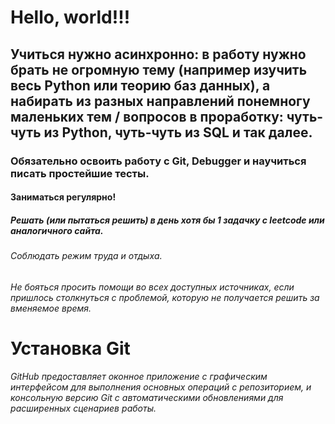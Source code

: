 # Hello, world!!!
## Учиться нужно асинхронно: в работу нужно брать не огромную тему (например изучить весь Python или теорию баз данных), а набирать из разных направлений понемногу маленьких тем / вопросов в проработку: чуть-чуть из Python, чуть-чуть из SQL и так далее.
### Обязательно освоить работу с Git, Debugger и научиться писать простейшие тесты.
#### Заниматься регулярно!
##### Решать (или пытаться решить) в день хотя бы 1 задачку с leetcode или аналогичного сайта.
###### Соблюдать режим труда и отдыха.
###### Не бояться просить помощи во всех доступных источниках, если пришлось столкнуться с проблемой, которую не получается решить за вменяемое время.
# Установка Git
###### GitHub предоставляет оконное приложение с графическим интерфейсом для выполнения основных операций с репозиторием, и консольную версию Git с автоматическими обновлениями для расширенных сценариев работы.